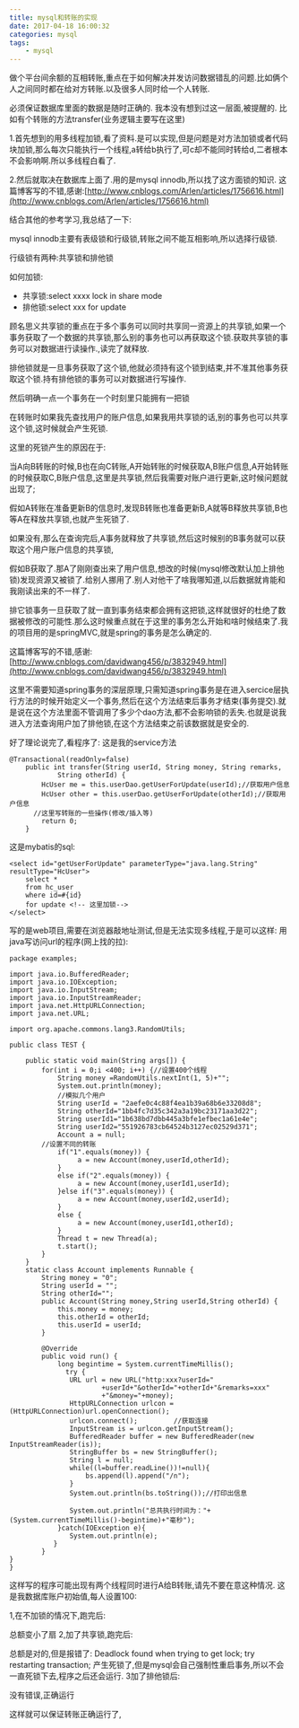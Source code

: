 ```yaml
---
title: mysql和转账的实现
date: 2017-04-18 16:00:32
categories: mysql
tags: 
	- mysql
---
```


做个平台间余额的互相转账,重点在于如何解决并发访问数据错乱的问题.比如俩个人之间同时都在给对方转账.以及很多人同时给一个人转账.  

必须保证数据库里面的数据是随时正确的.
我本没有想到过这一层面,被提醒的.
比如有个转账的方法transfer(业务逻辑主要写在这里) 
<!--more-->
1.首先想到的用多线程加锁,看了资料.是可以实现,但是问题是对方法加锁或者代码块加锁,那么每次只能执行一个线程,a转给b执行了,可c却不能同时转给d,二者根本不会影响啊.所以多线程白看了. 

2.然后就取决在数据库上面了.用的是mysql innodb,所以找了这方面锁的知识.
这篇博客写的不错,感谢:[http://www.cnblogs.com/Arlen/articles/1756616.html](http://www.cnblogs.com/Arlen/articles/1756616.html) 

结合其他的参考学习,我总结了一下: 

mysql innodb主要有表级锁和行级锁,转账之间不能互相影响,所以选择行级锁. 

行级锁有两种:共享锁和排他锁 

如何加锁:
- 共享锁:select xxxx lock in share mode 
- 排他锁:select xxx for update 
                
顾名思义共享锁的重点在于多个事务可以同时共享同一资源上的共享锁,如果一个事务获取了一个数据的共享锁,那么别的事务也可以再获取这个锁.获取共享锁的事务可以对数据进行读操作.,读完了就释放. 

排他锁就是一旦事务获取了这个锁,他就必须持有这个锁到结束,并不准其他事务获取这个锁.持有排他锁的事务可以对数据进行写操作.
 
 
然后明确一点一个事务在一个时刻里只能拥有一把锁

在转账时如果我先查找用户的账户信息,如果我用共享锁的话,别的事务也可以共享这个锁,这时候就会产生死锁. 

这里的死锁产生的原因在于: 

当A向B转账的时候,B也在向C转账,A开始转账的时候获取A,B账户信息,A开始转账的时候获取C,B账户信息,这里是共享锁,然后我需要对账户进行更新,这时候问题就出现了; 

假如A转账在准备更新B的信息时,发现B转账也准备更新B,A就等B释放共享锁,B也等A在释放共享锁,也就产生死锁了. 



如果没有,那么在查询完后,A事务就释放了共享锁,然后这时候别的B事务就可以获取这个用户账户信息的共享锁, 

假如B获取了.那A了刚刚查出来了用户信息,想改的时候(mysql修改默认加上排他锁)发现资源又被锁了.给别人挪用了.别人对他干了啥我哪知道,以后数据就肯能和我刚读出来的不一样了. 


排它锁事务一旦获取了就一直到事务结束都会拥有这把锁,这样就很好的杜绝了数据被修改的可能性.那么这时候重点就在于这里的事务怎么开始和啥时候结束了.我的项目用的是springMVC,就是spring的事务是怎么确定的. 

这篇博客写的不错,感谢:   [http://www.cnblogs.com/davidwang456/p/3832949.html](http://www.cnblogs.com/davidwang456/p/3832949.html) 

这里不需要知道spring事务的深层原理,只需知道spring事务是在进入sercice层执行方法的时候开始定义一个事务,然后在这个方法结束后事务才结束(事务提交).就是说在这个方法里面不管调用了多少个dao方法,都不会影响锁的丢失.也就是说我进入方法查询用户加了排他锁,在这个方法结束之前该数据就是安全的.

好了理论说完了,看程序了:
这是我的service方法

```
@Transactional(readOnly=false)
    public int transfer(String userId, String money, String remarks,
            String otherId) {
        HcUser me = this.userDao.getUserForUpdate(userId);//获取用户信息
        HcUser other = this.userDao.getUserForUpdate(otherId);//获取用户信息
      //这里写转账的一些操作(修改/插入等)
        return 0;
    }
```

这是mybatis的sql:

```
<select id="getUserForUpdate" parameterType="java.lang.String" resultType="HcUser">
    select * 
    from hc_user 
    where id=#{id}
    for update <!-- 这里加锁-->
</select>
```


写的是web项目,需要在浏览器敲地址测试,但是无法实现多线程,于是可以这样:
用java写访问url的程序(网上找的拉):

```
package examples;

import java.io.BufferedReader;
import java.io.IOException;
import java.io.InputStream;
import java.io.InputStreamReader;
import java.net.HttpURLConnection;
import java.net.URL;

import org.apache.commons.lang3.RandomUtils;

public class TEST {

    public static void main(String args[]) {
        for(int i = 0;i <400; i++) {//设置400个线程
            String money =RandomUtils.nextInt(1, 5)+"";
            System.out.println(money);
            //模拟几个用户
            String userId = "2aefe0c4c88f4ea1b39a68b6e33208d8";
            String otherId="1bb4fc7d35c342a3a19bc23171aa3d22";
            String userId1="1b638bd7dbb445a3bfe1efbec1a61e4e";
            String userId2="551926783cb64524b3127ec02529d371";
            Account a = null;
        //设置不同的转账
            if("1".equals(money)) {
                 a = new Account(money,userId,otherId);
            }
            else if("2".equals(money)) {
                 a = new Account(money,userId1,userId);
            }else if("3".equals(money)) {
                 a = new Account(money,userId2,userId);
            }
            else {
                 a = new Account(money,userId1,otherId);
            }
            Thread t = new Thread(a);
            t.start();
        }
    }
    static class Account implements Runnable {
        String money = "0";
        String userId = "";
        String otherId="";
        public Account(String money,String userId,String otherId) {
            this.money = money;
            this.otherId = otherId;
            this.userId = userId;
        }

        @Override
        public void run() {
            long begintime = System.currentTimeMillis();
              try {
               URL url = new URL("http:xxx?userId="
                       +userId+"&otherId="+otherId+"&remarks=xxx"
                       +"&money="+money);
               HttpURLConnection urlcon = (HttpURLConnection)url.openConnection();
               urlcon.connect();         //获取连接
               InputStream is = urlcon.getInputStream();
               BufferedReader buffer = new BufferedReader(new InputStreamReader(is));
               StringBuffer bs = new StringBuffer();
               String l = null;
               while((l=buffer.readLine())!=null){
                   bs.append(l).append("/n");
               }
               System.out.println(bs.toString());//打印出信息

               System.out.println("总共执行时间为："+(System.currentTimeMillis()-begintime)+"毫秒");
            }catch(IOException e){
               System.out.println(e);
           }
        }
}
}
```

这样写的程序可能出现有两个线程同时进行A给B转账,请先不要在意这种情况.
这是我数据库账户初始值,每人设置100:

1,在不加锁的情况下,跑完后:

总额变小了扇
2,加了共享锁,跑完后:

总额是对的,但是报错了:
Deadlock found when trying to get lock; try restarting transaction;
产生死锁了,但是mysql会自己强制性重启事务,所以不会一直死锁下去,程序之后还会运行.
3加了排他锁后:

没有错误,正确运行

这样就可以保证转账正确运行了,